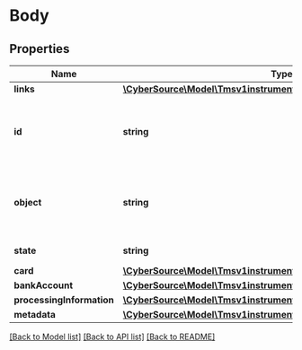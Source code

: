 # Body

## Properties
Name | Type | Description | Notes
------------ | ------------- | ------------- | -------------
**links** | [**\CyberSource\Model\Tmsv1instrumentidentifiersLinks**](Tmsv1instrumentidentifiersLinks.md) |  | [optional] 
**id** | **string** | Unique identification number assigned by CyberSource to the submitted request. | [optional] 
**object** | **string** | Describes type of token. For example: customer, paymentInstrument or instrumentIdentifier. | [optional] 
**state** | **string** | Current state of the token. | [optional] 
**card** | [**\CyberSource\Model\Tmsv1instrumentidentifiersCard**](Tmsv1instrumentidentifiersCard.md) |  | [optional] 
**bankAccount** | [**\CyberSource\Model\Tmsv1instrumentidentifiersBankAccount**](Tmsv1instrumentidentifiersBankAccount.md) |  | [optional] 
**processingInformation** | [**\CyberSource\Model\Tmsv1instrumentidentifiersProcessingInformation**](Tmsv1instrumentidentifiersProcessingInformation.md) |  | [optional] 
**metadata** | [**\CyberSource\Model\Tmsv1instrumentidentifiersMetadata**](Tmsv1instrumentidentifiersMetadata.md) |  | [optional] 

[[Back to Model list]](../README.md#documentation-for-models) [[Back to API list]](../README.md#documentation-for-api-endpoints) [[Back to README]](../README.md)


